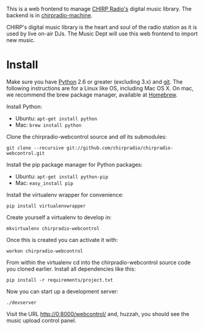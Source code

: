 This is a web frontend to manage [CHIRP Radio's](http://chirpradio.org/)
digital music library. The backend is in
[chirpradio-machine](https://github.com/chirpradio/chirpradio-machine/).

CHIRP's digital music library is the heart and soul of the radio station
as it is used by live on-air DJs. The Music Dept will use this web frontend
to import new music.

# Install

Make sure you have [Python](http://python.org/) 2.6 or greater (excluding 3.x)
and [git](http://git-scm.com/).
The following instructions are for a Linux like OS, including Mac OS X.
On mac, we recommend the brew package manager, available at
[Homebrew](http://mxcl.github.com/homebrew/).

Install Python:

* Ubuntu: `apt-get install python`
* Mac: `brew install python`

Clone the chirpradio-webcontrol source and *all* its submodules:

    git clone --recursive git://github.com/chirpradio/chirpradio-webcontrol.git

Install the pip package manager for Python packages:

* Ubuntu: `apt-get install python-pip`
* Mac: `easy_install pip`

Install the virtualenv wrapper for convenience:

    pip install virtualenvwrapper

Create yourself a virtualenv to develop in:

    mkvirtualenv chirpradio-webcontrol

Once this is created you can activate it with:

    workon chirpradio-webcontrol

From within the virtualenv cd into the chirpradio-webcontrol source code
you cloned earlier. Install all dependencies like this:

    pip install -r requirements/project.txt

Now you can start up a development server:

    ./devserver

Visit the URL [http://0:8000/webcontrol/](http://0:8000/webcontrol/) and,
huzzah, you should see the music upload control panel.
